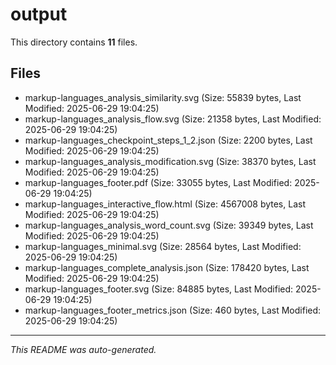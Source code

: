# output

This directory contains **11** files.

## Files

- markup-languages_analysis_similarity.svg (Size: 55839 bytes, Last Modified: 2025-06-29 19:04:25)
- markup-languages_analysis_flow.svg (Size: 21358 bytes, Last Modified: 2025-06-29 19:04:25)
- markup-languages_checkpoint_steps_1_2.json (Size: 2200 bytes, Last Modified: 2025-06-29 19:04:25)
- markup-languages_analysis_modification.svg (Size: 38370 bytes, Last Modified: 2025-06-29 19:04:25)
- markup-languages_footer.pdf (Size: 33055 bytes, Last Modified: 2025-06-29 19:04:25)
- markup-languages_interactive_flow.html (Size: 4567008 bytes, Last Modified: 2025-06-29 19:04:25)
- markup-languages_analysis_word_count.svg (Size: 39349 bytes, Last Modified: 2025-06-29 19:04:25)
- markup-languages_minimal.svg (Size: 28564 bytes, Last Modified: 2025-06-29 19:04:25)
- markup-languages_complete_analysis.json (Size: 178420 bytes, Last Modified: 2025-06-29 19:04:25)
- markup-languages_footer.svg (Size: 84885 bytes, Last Modified: 2025-06-29 19:04:25)
- markup-languages_footer_metrics.json (Size: 460 bytes, Last Modified: 2025-06-29 19:04:25)

---
*This README was auto-generated.*
